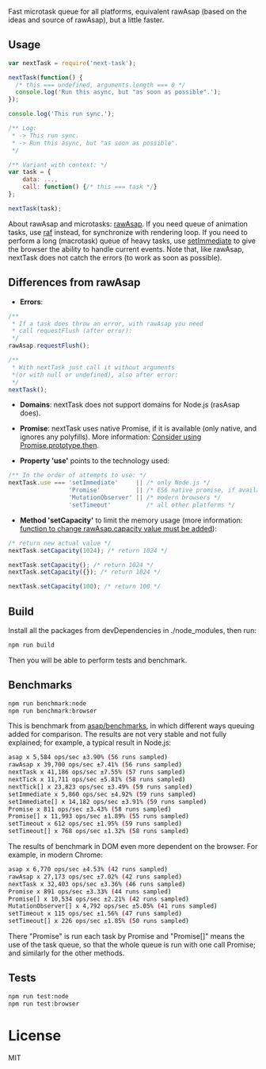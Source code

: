   Fast microtask queue for all platforms, equivalent rawAsap (based on the ideas and source of rawAsap), but a little faster.

## Usage

```js
var nextTask = require('next-task');

nextTask(function() {
  /* this === undefined, arguments.length === 0 */
  console.log('Run this async, but "as soon as possible".');
});

console.log('This run sync.');

/** Log:
 * -> This run sync.
 * -> Run this async, but "as soon as possible".
 */

/** Variant with context: */
var task = {
    data: ...,
    call: function() {/* this === task */}
};

nextTask(task);
```
About rawAsap and microtasks: [rawAsap](https://github.com/kriskowal/asap#raw-asap).
If you need queue of animation tasks, use [raf](https://github.com/chrisdickinson/raf) instead, for synchronize with rendering loop.
If you need to perform a long (macrotask) queue of heavy tasks, use [setImmediate](https://github.com/YuzuJS/setImmediate) to give the browser the ability to handle current events.
Note that, like rawAsap, nextTask does not catch the errors (to work as soon as possible).


## Differences from rawAsap

- **Errors**:
```js
/**
 * If a task does throw an error, with rawAsap you need
 * call requestFlush (after error):
 */
rawAsap.requestFlush();

/**
 * With nextTask just call it without arguments
 *(or with null or undefined), also after error:
 */
nextTask();
```

- **Domains**: nextTask does not support domains for Node.js (rasAsap does).

- **Promise**: nextTask uses native Promise, if it is available (only native, and ignores any polyfills). More information: [Consider using Promise.prototype.then](https://github.com/kriskowal/asap/issues/54).

- **Property 'use'** points to the technology used:
```js
/** In the order of attempts to use: */
nextTask.use === 'setImmediate'     || /* only Node.js */
                 'Promise'          || /* ES6 native promise, if available */
                 'MutationObserver' || /* modern browsers */
                 'setTimeout'          /* all other platforms */
```
- **Method 'setCapacity'** to limit the memory usage (more information: [function to change rawAsap.capacity value must be added](https://github.com/kriskowal/asap/issues/53)):
```js
/* return new actual value */
nextTask.setCapacity(1024); /* return 1024 */

nextTask.setCapacity(); /* return 1024 */
nextTask.setCapacity({}); /* return 1024 */

nextTask.setCapacity(100); /* return 100 */
```

## Build

Install all the packages from devDependencies in ./node_modules, then run:
```bash
npm run build
```
Then you will be able to perform tests and benchmark.

## Benchmarks

```bash
npm run benchmark:node
npm run benchmark:browser
```
This is benchmark from [asap/benchmarks](https://github.com/kriskowal/asap/tree/master/benchmarks), in which different ways queuing added for comparison.
The results are not very stable and not fully explained; for example, a typical result in Node.js:
```bash
asap x 5,584 ops/sec ±3.90% (56 runs sampled)
rawAsap x 39,700 ops/sec ±7.41% (56 runs sampled)
nextTask x 41,186 ops/sec ±7.55% (57 runs sampled)
nextTick x 11,711 ops/sec ±5.81% (58 runs sampled)
nextTick[] x 23,823 ops/sec ±3.49% (59 runs sampled)
setImmediate x 5,860 ops/sec ±4.92% (59 runs sampled)
setImmediate[] x 14,182 ops/sec ±3.91% (59 runs sampled)
Promise x 811 ops/sec ±3.43% (58 runs sampled)
Promise[] x 11,993 ops/sec ±1.89% (55 runs sampled)
setTimeout x 612 ops/sec ±1.95% (59 runs sampled)
setTimeout[] x 768 ops/sec ±1.32% (58 runs sampled)
```

The results of benchmark in DOM even more dependent on the browser.
For example, in modern Chrome:
```bash
asap x 6,770 ops/sec ±4.53% (42 runs sampled)
rawAsap x 27,173 ops/sec ±7.02% (42 runs sampled)
nextTask x 32,403 ops/sec ±3.36% (46 runs sampled)
Promise x 891 ops/sec ±3.33% (44 runs sampled)
Promise[] x 10,534 ops/sec ±2.21% (42 runs sampled)
MutationObserver[] x 4,792 ops/sec ±5.05% (41 runs sampled)
setTimeout x 115 ops/sec ±1.56% (47 runs sampled)
setTimeout[] x 226 ops/sec ±1.85% (50 runs sampled)
```

There "Promise" is run each task by Promise and "Promise[]" means the use of the task queue, so that the whole queue is run with one call Promise; and similarly for the other methods.

## Tests

```bash
npm run test:node
npm run test:browser
```

# License

  MIT

[npm-url]: https://www.npmjs.com/package/next-task "nextTask"